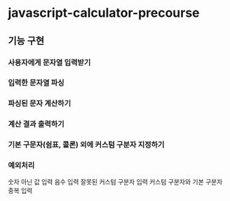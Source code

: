 # javascript-calculator-precourse

## 기능 구현

### 사용자에게 문자열 입력받기

### 입력한 문자열 파싱

### 파싱된 문자 계산하기

### 계산 결과 출력하기

### 기본 구문자(쉼표, 콜론) 외에 커스텀 구분자 지정하기

### 예외처리
숫자 아닌 값 입력
음수 입력
잘못된 커스텀 구분자 입력
커스텀 구분자와 기본 구분자 중복 입력
